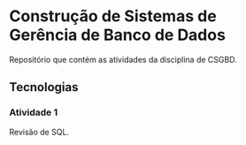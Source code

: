 # Construção de Sistemas de Gerência de Banco de Dados

Repositório que contém as atividades da disciplina de CSGBD.

## Tecnologias

### Atividade 1 

Revisão de SQL.
